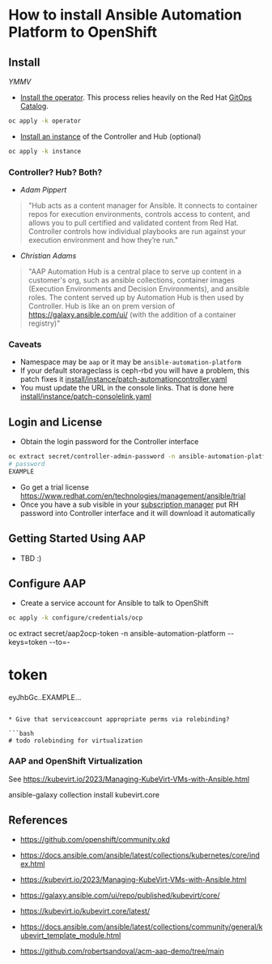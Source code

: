 # How to install Ansible Automation Platform to OpenShift

## Install

*YMMV*

* [Install the operator](install/operator). This process relies heavily on the Red Hat [GitOps Catalog](https://github.com/redhat-cop/gitops-catalog/tree/main/ansible-automation-platform).

```bash
oc apply -k operator
```

* [Install an instance](install/instance) of the Controller and Hub (optional)

```bash
oc apply -k instance
```

### Controller? Hub? Both? 

* _Adam Pippert_
> "Hub acts as a content manager for Ansible.  It connects to container repos for execution environments, controls access to content, and allows you to pull certified and validated content from Red Hat.  Controller controls how individual playbooks are run against your execution environment and how they’re run."

* _Christian Adams_
> "AAP Automation Hub is a central place to serve up content in a customer's org, such as ansible collections, container images (Execution Environments and Decision Environments), and ansible roles.  The content served up by Automation Hub is then used by Controller.  Hub is like an on prem version of <https://galaxy.ansible.com/ui/> (with the addition of a container registry)"

### Caveats

* Namespace may be `aap` or it may be `ansible-automation-platform`
* If your default storageclass is ceph-rbd you will have a problem, this patch fixes it [install/instance/patch-automationcontroller.yaml](install/instance/patch-automationcontroller.yaml)
* You must update the URL in the console links. That is done here [install/instance/patch-consolelink.yaml](install/instance/patch-consolelink.yaml)

## Login and License

* Obtain the login password for the Controller interface

```bash
oc extract secret/controller-admin-password -n ansible-automation-platform --to=-
# password
EXAMPLE
```

* Go get a trial license <https://www.redhat.com/en/technologies/management/ansible/trial> 
* Once you have a sub visible in your [subscription manager](https://access.redhat.com/management/) put RH password into Controller interface and it will download it automatically

## Getting Started Using AAP

* TBD :)

## Configure AAP

* Create a service account for Ansible to talk to OpenShift

```bash
oc apply -k configure/credentials/ocp
```

oc extract secret/aap2ocp-token -n ansible-automation-platform --keys=token --to=-
# token
eyJhbGc..EXAMPLE...
```

* Give that serviceaccount appropriate perms via rolebinding?

```bash
# todo rolebinding for virtualization
```

### AAP and OpenShift Virtualization

See <https://kubevirt.io/2023/Managing-KubeVirt-VMs-with-Ansible.html>

 ansible-galaxy collection install kubevirt.core

## References

* <https://github.com/openshift/community.okd>
* <https://docs.ansible.com/ansible/latest/collections/kubernetes/core/index.html>

* <https://kubevirt.io/2023/Managing-KubeVirt-VMs-with-Ansible.html>
* <https://galaxy.ansible.com/ui/repo/published/kubevirt/core/>
* <https://kubevirt.io/kubevirt.core/latest/>
* <https://docs.ansible.com/ansible/latest/collections/community/general/kubevirt_template_module.html>
* <https://github.com/robertsandoval/acm-aap-demo/tree/main>
